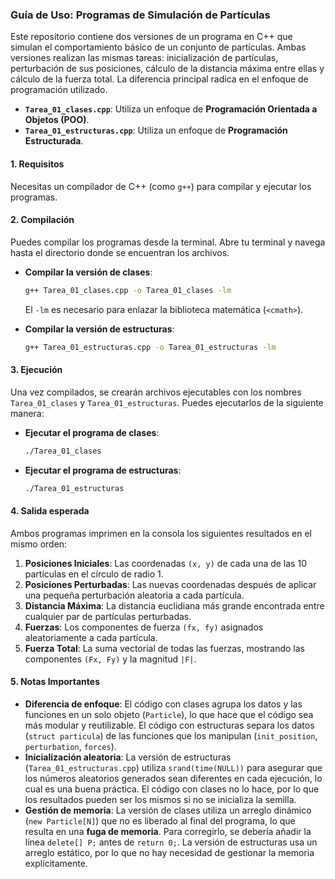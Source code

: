 ### Guía de Uso: Programas de Simulación de Partículas

Este repositorio contiene dos versiones de un programa en C++ que simulan el comportamiento básico de un conjunto de partículas. Ambas versiones realizan las mismas tareas: inicialización de partículas, perturbación de sus posiciones, cálculo de la distancia máxima entre ellas y cálculo de la fuerza total. La diferencia principal radica en el enfoque de programación utilizado.

  - **`Tarea_01_clases.cpp`**: Utiliza un enfoque de **Programación Orientada a Objetos (POO)**.
  - **`Tarea_01_estructuras.cpp`**: Utiliza un enfoque de **Programación Estructurada**.

#### 1\. Requisitos

Necesitas un compilador de C++ (como `g++`) para compilar y ejecutar los programas.

#### 2\. Compilación

Puedes compilar los programas desde la terminal. Abre tu terminal y navega hasta el directorio donde se encuentran los archivos.

  - **Compilar la versión de clases**:

    ```bash
    g++ Tarea_01_clases.cpp -o Tarea_01_clases -lm
    ```

    El `-lm` es necesario para enlazar la biblioteca matemática (`<cmath>`).

  - **Compilar la versión de estructuras**:

    ```bash
    g++ Tarea_01_estructuras.cpp -o Tarea_01_estructuras -lm
    ```

#### 3\. Ejecución

Una vez compilados, se crearán archivos ejecutables con los nombres `Tarea_01_clases` y `Tarea_01_estructuras`. Puedes ejecutarlos de la siguiente manera:

  - **Ejecutar el programa de clases**:

    ```bash
    ./Tarea_01_clases
    ```

  - **Ejecutar el programa de estructuras**:

    ```bash
    ./Tarea_01_estructuras
    ```

#### 4\. Salida esperada

Ambos programas imprimen en la consola los siguientes resultados en el mismo orden:

1.  **Posiciones Iniciales**: Las coordenadas `(x, y)` de cada una de las 10 partículas en el círculo de radio 1.
2.  **Posiciones Perturbadas**: Las nuevas coordenadas después de aplicar una pequeña perturbación aleatoria a cada partícula.
3.  **Distancia Máxima**: La distancia euclidiana más grande encontrada entre cualquier par de partículas perturbadas.
4.  **Fuerzas**: Los componentes de fuerza `(fx, fy)` asignados aleatoriamente a cada partícula.
5.  **Fuerza Total**: La suma vectorial de todas las fuerzas, mostrando las componentes `(Fx, Fy)` y la magnitud `|F|`.

#### 5\. Notas Importantes

  - **Diferencia de enfoque**: El código con clases agrupa los datos y las funciones en un solo objeto (`Particle`), lo que hace que el código sea más modular y reutilizable. El código con estructuras separa los datos (`struct particula`) de las funciones que los manipulan (`init_position`, `perturbation`, `forces`).
  - **Inicialización aleatoria**: La versión de estructuras (`Tarea_01_estructuras.cpp`) utiliza `srand(time(NULL))` para asegurar que los números aleatorios generados sean diferentes en cada ejecución, lo cual es una buena práctica. El código con clases no lo hace, por lo que los resultados pueden ser los mismos si no se inicializa la semilla.
  - **Gestión de memoria**: La versión de clases utiliza un arreglo dinámico (`new Particle[N]`) que no es liberado al final del programa, lo que resulta en una **fuga de memoria**. Para corregirlo, se debería añadir la línea `delete[] P;` antes de `return 0;`. La versión de estructuras usa un arreglo estático, por lo que no hay necesidad de gestionar la memoria explícitamente.
